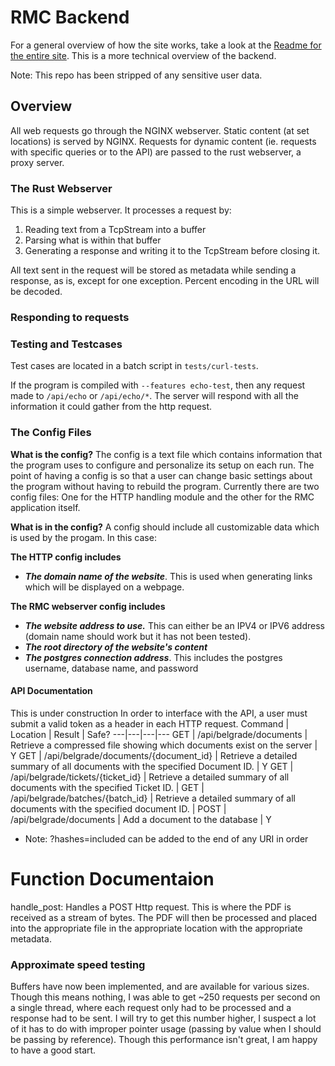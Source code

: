 # RMC Backend

For a general overview of how the site works, take a look at the [Readme for the entire site](../README.md). This is a more technical overview of the backend.

Note: This repo has been stripped of any sensitive user data.

## Overview
All web requests go through the NGINX webserver. Static content (at set locations) is served by NGINX. Requests for dynamic content (ie. requests with specific queries or to the API) are passed to the rust webserver, a proxy server.

### The Rust Webserver
This is a simple webserver. It processes a request by:
1. Reading text from a TcpStream into a buffer
2. Parsing what is within that buffer
3. Generating a response and writing it to the TcpStream before closing it.

All text sent in the request will be stored as metadata while sending a response, as is, except for one exception. Percent encoding in the URL will be decoded.

### Responding to requests


### Testing and Testcases
Test cases are located in a batch script in `tests/curl-tests`.

If the program is compiled with `--features echo-test`, then any request made to `/api/echo` or `/api/echo/*`. The server will respond with all the information it could gather from the http request.

### The Config Files

**What is the config?** The config is a text file which contains information that the program uses to configure and personalize its setup on each run. The point of having a config is so that a user can change basic settings about the program without having to rebuild the program. Currently there are two config files: One for the HTTP handling module and the other for the RMC application itself.

**What is in the config?** A config should include all customizable data which is used by the progam. In this case:

__The HTTP config includes__
- ***The domain name of the website***. This is used when generating links which will be displayed on a webpage.

__The RMC webserver config includes__
- ***The website address to use.*** This can either be an IPV4 or IPV6 address (domain name should work but it has not been tested).
- ***The root directory of the website's content***
- ***The postgres connection address***. This includes the postgres username, database name, and password


#### API Documentation
This is under construction
In order to interface with the API, a user must submit a valid token as a header in each HTTP request.
Command | Location | Result | Safe?
---|---|---|---
GET | /api/belgrade/documents | Retrieve a compressed file showing which documents exist on the server | Y
GET | /api/belgrade/documents/{document_id} | Retrieve a detailed summary of all documents with the specified Document ID. | Y
GET | /api/belgrade/tickets/{ticket_id} | Retrieve a detailed summary of all documents with the specified Ticket ID. |
GET | /api/belgrade/batches/{batch_id} | Retrieve a detailed summary of all documents with the specified document ID. |
POST | /api/belgrade/documents | Add a document to the database | Y

* Note: ?hashes=included can be added to the end of any URI in order

# Function Documentaion
handle_post:
Handles a POST Http request. This is where the PDF is received as a stream of bytes. The PDF will then be processed and placed into the appropriate file in the appropriate location with the appropriate metadata.

### Approximate speed testing
Buffers have now been implemented, and are available for various sizes. Though this means nothing, I was able to get ~250 requests per second on a single thread, where each request only had to be processed and a response had to be sent. I will try to get this number higher, I suspect a lot of it has to do with improper pointer usage (passing by value when I should be passing by reference). Though this performance isn't great, I am happy to have a good start.